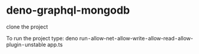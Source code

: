 # deno-graphql-mongodb

clone the project

To run the project type: deno run - allow-net - allow-write - allow-read - allow-plugin - unstable app.ts
